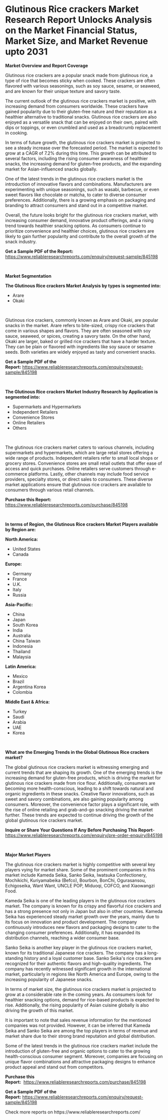 <p><h1>Glutinous Rice crackers Market Research Report Unlocks Analysis on the Market Financial Status, Market Size, and Market Revenue upto 2031</h1></p><p><strong>Market Overview and Report Coverage</strong></p>
<p><p>Glutinous rice crackers are a popular snack made from glutinous rice, a type of rice that becomes sticky when cooked. These crackers are often flavored with various seasonings, such as soy sauce, sesame, or seaweed, and are known for their unique texture and savory taste.</p><p>The current outlook of the glutinous rice crackers market is positive, with increasing demand from consumers worldwide. These crackers have gained popularity due to their gluten-free nature and their reputation as a healthier alternative to traditional snacks. Glutinous rice crackers are also enjoyed as a versatile snack that can be enjoyed on their own, paired with dips or toppings, or even crumbled and used as a breadcrumb replacement in cooking.</p><p>In terms of future growth, the glutinous rice crackers market is projected to see a steady increase over the forecasted period. The market is expected to grow at a CAGR of 7.2% during this time. This growth can be attributed to several factors, including the rising consumer awareness of healthier snacks, the increasing demand for gluten-free products, and the expanding market for Asian-influenced snacks globally.</p><p>One of the latest trends in the glutinous rice crackers market is the introduction of innovative flavors and combinations. Manufacturers are experimenting with unique seasonings, such as wasabi, barbecue, or even sweet flavors like chocolate or matcha, to cater to diverse consumer preferences. Additionally, there is a growing emphasis on packaging and branding to attract consumers and stand out in a competitive market.</p><p>Overall, the future looks bright for the glutinous rice crackers market, with increasing consumer demand, innovative product offerings, and a rising trend towards healthier snacking options. As consumers continue to prioritize convenience and healthier choices, glutinous rice crackers are likely to gain further popularity and contribute to the overall growth of the snack industry.</p></p>
<p><strong>Get a Sample PDF of the Report:</strong> <a href="https://www.reliableresearchreports.com/enquiry/request-sample/845198">https://www.reliableresearchreports.com/enquiry/request-sample/845198</a></p>
<p>&nbsp;</p>
<p><strong>Market Segmentation</strong></p>
<p><strong>The Glutinous Rice crackers Market Analysis by types is segmented into:</strong></p>
<p><ul><li>Arare</li><li>Okaki</li></ul></p>
<p>&nbsp;</p>
<p><p>Glutinous rice crackers, commonly known as Arare and Okaki, are popular snacks in the market. Arare refers to bite-sized, crispy rice crackers that come in various shapes and flavors. They are often seasoned with soy sauce, seaweed, or spices, creating a savory taste. On the other hand, Okaki are larger, baked or grilled rice crackers that have a harder texture. They can be plain or flavored with ingredients like soy sauce or sesame seeds. Both varieties are widely enjoyed as tasty and convenient snacks.</p></p>
<p><strong>Get a Sample PDF of the Report:</strong>&nbsp;<a href="https://www.reliableresearchreports.com/enquiry/request-sample/845198">https://www.reliableresearchreports.com/enquiry/request-sample/845198</a></p>
<p>&nbsp;</p>
<p><strong>The Glutinous Rice crackers Market Industry Research by Application is segmented into:</strong></p>
<p><ul><li>Supermarkets and Hypermarkets</li><li>Independent Retailers</li><li>Convenience Stores</li><li>Online Retailers</li><li>Others</li></ul></p>
<p>&nbsp;</p>
<p><p>The glutinous rice crackers market caters to various channels, including supermarkets and hypermarkets, which are large retail stores offering a wide range of products. Independent retailers refer to small local shops or grocery stores. Convenience stores are small retail outlets that offer ease of access and quick purchases. Online retailers serve customers through e-commerce platforms. Lastly, other channels may include food service providers, specialty stores, or direct sales to consumers. These diverse market applications ensure that glutinous rice crackers are available to consumers through various retail channels.</p></p>
<p><strong>Purchase this Report:</strong>&nbsp; <a href="https://www.reliableresearchreports.com/purchase/845198">https://www.reliableresearchreports.com/purchase/845198</a></p>
<p>&nbsp;</p>
<p><strong>In terms of Region, the Glutinous Rice crackers Market Players available by Region are:</strong></p>
<p>
    <p> <strong> North America: </strong>
        <ul>
            <li>United States</li>
            <li>Canada</li>
        </ul>
        </p> 
    <p> <strong> Europe: </strong>
        <ul>
            <li>Germany</li>
            <li>France</li>
            <li>U.K.</li>
            <li>Italy</li>
            <li>Russia</li>
        </ul>
        </p> 
    <p> <strong> Asia-Pacific: </strong>
        <ul>
            <li>China</li>
            <li>Japan</li>
            <li>South Korea</li>
            <li>India</li>
            <li>Australia</li>
            <li>China Taiwan</li>
            <li>Indonesia</li>
            <li>Thailand</li>
            <li>Malaysia</li>
        </ul>
        </p> 
    <p> <strong> Latin America: </strong>
        <ul>
            <li>Mexico</li>
            <li>Brazil</li>
            <li>Argentina Korea</li>
            <li>Colombia</li>
        </ul>
        </p> 
    <p> <strong> Middle East & Africa: </strong>
        <ul>
            <li>Turkey</li>
            <li>Saudi</li>
            <li>Arabia</li>
            <li>UAE</li>
            <li>Korea</li>
        </ul>
    </p>
    </p>
<p>&nbsp;</p>
<p><strong>What are the Emerging Trends in the Global Glutinous Rice crackers market?</strong></p>
<p><p>The global glutinous rice crackers market is witnessing emerging and current trends that are shaping its growth. One of the emerging trends is the increasing demand for gluten-free products, which is driving the market for glutinous rice crackers made from rice flour. Additionally, consumers are becoming more health-conscious, leading to a shift towards natural and organic ingredients in these snacks. Creative flavor innovations, such as sweet and savory combinations, are also gaining popularity among consumers. Moreover, the convenience factor plays a significant role, with the rise of online retailing and grab-and-go snacking driving the market further. These trends are expected to continue driving the growth of the global glutinous rice crackers market.</p></p>
<p><strong>Inquire or Share Your Questions If Any Before Purchasing This Report</strong>- <a href="https://www.reliableresearchreports.com/enquiry/pre-order-enquiry/845198">https://www.reliableresearchreports.com/enquiry/pre-order-enquiry/845198</a></p>
<p>&nbsp;</p>
<p><strong>Major Market Players</strong></p>
<p><p>The glutinous rice crackers market is highly competitive with several key players vying for market share. Some of the prominent companies in this market include Kameda Seika, Sanko Seika, Iwatsuka Confectionery, Mochikichi, Kuriyamabeika (Befco), Bourbon, BonChi, Ogurasansou, Echigoseika, Want Want, UNCLE POP, Miduoqi, COFCO, and Xiaowangzi Food. </p><p>Kameda Seika is one of the leading players in the glutinous rice crackers market. The company is known for its crispy and flavorful rice crackers and has a strong presence not only in Japan but also in other countries. Kameda Seika has experienced steady market growth over the years, mainly due to its focus on innovation and product development. The company continuously introduces new flavors and packaging designs to cater to the changing consumer preferences. Additionally, it has expanded its distribution channels, reaching a wider consumer base.</p><p>Sanko Seika is another key player in the glutinous rice crackers market, known for its traditional Japanese rice crackers. The company has a long-standing history and a loyal customer base. Sanko Seika's rice crackers are recognized for their authentic flavors and high-quality ingredients. The company has recently witnessed significant growth in the international market, particularly in regions like North America and Europe, owing to the increasing popularity of Japanese snacks.</p><p>In terms of market size, the glutinous rice crackers market is projected to grow at a considerable rate in the coming years. As consumers look for healthier snacking options, demand for rice-based products is expected to rise. Additionally, the rising popularity of Asian cuisine globally is also driving the growth of this market.</p><p>It is important to note that sales revenue information for the mentioned companies was not provided. However, it can be inferred that Kameda Seika and Sanko Seika are among the top players in terms of revenue and market share due to their strong brand reputation and global distribution. </p><p>Some of the latest trends in the glutinous rice crackers market include the introduction of gluten-free and organic options to cater to the growing health-conscious consumer segment. Moreover, companies are focusing on unique flavor combinations and attractive packaging designs to enhance product appeal and stand out from competitors.</p></p>
<p><strong>Purchase this Report:</strong>&nbsp;&nbsp;<a href="https://www.reliableresearchreports.com/purchase/845198">https://www.reliableresearchreports.com/purchase/845198</a></p>
<p></p>
<p><strong>Get a Sample PDF of the Report:</strong>&nbsp;<a href="https://www.reliableresearchreports.com/enquiry/request-sample/845198">https://www.reliableresearchreports.com/enquiry/request-sample/845198</a></p>
<p>Check more reports on https://www.reliableresearchreports.com/</p>